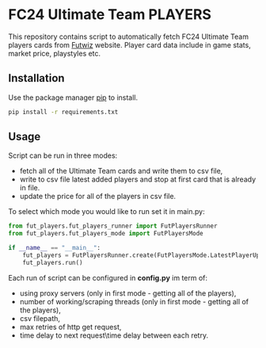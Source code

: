 # FC24 Ultimate Team PLAYERS

This repository contains script to automatically fetch FC24 Ultimate Team players cards from [Futwiz](https://www.futwiz.com/en/fc24/) website.
Player card data include in game stats, market price, playstyles etc. 


## Installation

Use the package manager [pip](https://pip.pypa.io/en/stable/) to install.

```bash
pip install -r requirements.txt
```

## Usage
Script can be run in three modes:
* fetch all of the Ultimate Team cards and write them to csv file,
* write to csv file latest added players and stop at first card that is already in file.
* update the price for all of the players in csv file.

To select which mode you would like to run set it in main.py:

```python
from fut_players.fut_players_runner import FutPlayersRunner
from fut_players.fut_players_mode import FutPlayersMode

if __name__ == "__main__":
    fut_players = FutPlayersRunner.create(FutPlayersMode.LatestPlayerUpdate)
    fut_players.run()

```
Each run of script can be configured in **config.py** im term of:
* using proxy servers (only in first mode - getting all of the players),
* number of working/scraping threads (only in first mode - getting all of the players),
* csv filepath,
* max retries of http get request,
* time delay to next request\time delay between each retry.
